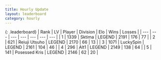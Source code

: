 ```yaml
---
title: Hourly Update
layout: leaderboard
category: hourly
---
```


{: .leaderboard}
| Rank | LV | Player | Division | Elo | Wins | Losses |
| --- | --- | --- | --- | --- | --- | --- |
| <span data-change="0">1</span> | 1339 | <span title="ID: 353063">Sktima</span> | LEGEND | <span data-change="0">2191</span> | <span data-change="0">176</span> | <span data-change="0">77</span> |
| <span data-change="0">2</span> | 621 | <span title="ID: 335720">Reiuji Utsuho</span> | LEGEND | <span data-change="2">2170</span> | <span data-change="3">66</span> | <span data-change="1">13</span> |
| <span data-change="0">3</span> | 1071 | <span title="ID: 498412">LuckySpin</span> | LEGEND | <span data-change="0">2161</span> | <span data-change="0">104</span> | <span data-change="0">46</span> |
| <span data-change="0">4</span> | 296 | <span title="ID: 443550">Alt1</span> | LEGEND | <span data-change="-3">2149</span> | <span data-change="1">138</span> | <span data-change="1">64</span> |
| <span data-change="3">5</span> | 141 | <span title="ID: 402846">Posessed Kris</span> | LEGEND | <span data-change="9">2146</span> | <span data-change="2">62</span> | <span data-change="0">20</span> |